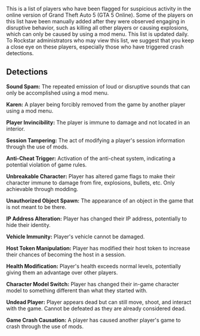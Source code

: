 This is a list of players who have been flagged for suspicious activity in the online version of Grand Theft Auto 5 (GTA 5 Online). Some of the players on this list have been manually added after they were observed engaging in disruptive behavior, such as killing all other players or causing explosions, which can only be caused by using a mod menu. This list is updated daily. To Rockstar administrators who may view this list, we suggest that you keep a close eye on these players, especially those who have triggered crash detections.

## Detections

**Sound Spam:** The repeated emission of loud or disruptive sounds that can only be accomplished using a mod menu.

**Karen:** A player being forcibly removed from the game by another player using a mod menu.

**Player Invincibility:** The player is immune to damage and not located in an interior.

**Session Tampering:** The act of modifying a player's session information through the use of mods.

**Anti-Cheat Trigger:** Activation of the anti-cheat system, indicating a potential violation of game rules.

**Unbreakable Character:** Player has altered game flags to make their character immune to damage from fire, explosions, bullets, etc. Only achievable through modding.

**Unauthorized Object Spawn:** The appearance of an object in the game that is not meant to be there.

**IP Address Alteration:** Player has changed their IP address, potentially to hide their identity.

**Vehicle Immunity:** Player's vehicle cannot be damaged.

**Host Token Manipulation:** Player has modified their host token to increase their chances of becoming the host in a session.

**Health Modification:** Player's health exceeds normal levels, potentially giving them an advantage over other players.

**Character Model Switch:** Player has changed their in-game character model to something different than what they started with.

**Undead Player:** Player appears dead but can still move, shoot, and interact with the game. Cannot be defeated as they are already considered dead.

**Game Crash Causation:** A player has caused another player's game to crash through the use of mods.
